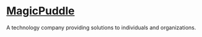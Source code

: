 # [MagicPuddle](https://magicpuddle.netlify.app)

A technology company providing solutions to individuals and organizations. 
